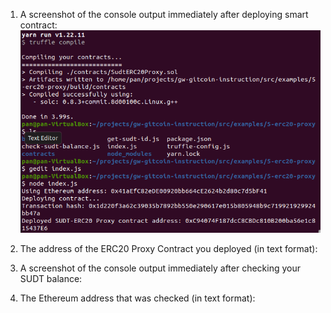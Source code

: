 1. A screenshot of the console output immediately after deploying smart contract:
![Console](https://github.com/Pfed-prog/gitcoin_nervos/blob/main/task5/deploy.png)

2. The address of the ERC20 Proxy Contract you deployed (in text format):

3. A screenshot of the console output immediately after checking your SUDT balance:

4. The Ethereum address that was checked (in text format):
